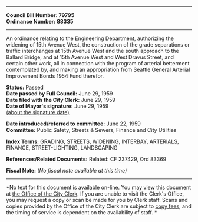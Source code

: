 * * * * *  
  
**Council Bill Number: [](#h0)[](#h2)79795**   
**Ordinance Number: 88335**  
  
* * * * *  
  
An ordinance relating to the Engineering Department, authorizing the widening of 15th Avenue West, the construction of the grade separations or traffic interchanges at 15th Avenue West and the south approach to the Ballard Bridge, and at 15th Avenue West and West Dravus Street, and certain other work, all in connection with the program of arterial betterment contemplated by, and making an appropriation from Seattle General Arterial Improvement Bonds 1954 Fund therefor.  
  
**Status:** Passed   
**Date passed by Full Council:** June 29, 1959   
**Date filed with the City Clerk:** June 29, 1959   
**Date of Mayor's signature:** June 29, 1959   
[(about the signature date)](/~public/approvaldate.htm)   
  
  
**Date introduced/referred to committee:** June 22, 1959   
**Committee:** Public Safety, Streets & Sewers, Finance and City Utilities   
  
**Index Terms:** GRADING, STREETS, WIDENING, INTERBAY, ARTERIALS, FINANCE, STREET-LIGHTING, LANDSCAPING  
  
**References/Related Documents:** Related: CF 237429, Ord 83369  
  
**Fiscal Note:** *(No fiscal note available at this time)*  
  
* * * * *  
  
*No text for this document is available on-line. You may view this document at [the Office of the City Clerk](http://www.seattle.gov/leg/clerk/contactUs.htm). If you are unable to visit the Clerk's Office, you may request a copy or scan be made for you by Clerk staff. Scans and copies provided by the Office of the City Clerk are subject to [copy fees](http://clerk.seattle.gov/~public/clerkfees.htm), and the timing of service is dependent on the availability of staff. *  
  
  
